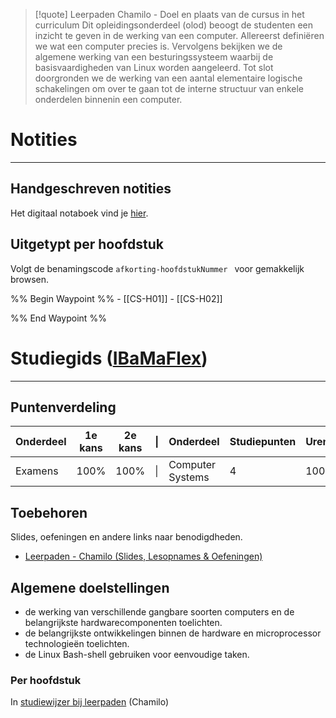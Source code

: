 >[!quote] Leerpaden Chamilo - Doel en plaats van de cursus in het curriculum
>Dit opleidingsonderdeel (olod) beoogt de studenten een inzicht te geven in de werking van een computer. Allereerst definiëren we wat een computer precies is. Vervolgens bekijken we de algemene werking van een besturingssysteem waarbij de basisvaardigheden van Linux worden aangeleerd. Tot slot doorgronden we de werking van een aantal elementaire logische schakelingen om over te gaan tot de interne structuur van enkele onderdelen binnenin een computer.

# Notities
---
<div class="notes-links">
<h2>Handgeschreven notities</h2>
<p>Het digitaal notaboek vind je  <a href="https://drive.google.com/drive/folders/19MFfBkp48F4e63byHzHa5kYravR2JxWS?usp=sharing">hier</a>.</p>

<h2>Uitgetypt per hoofdstuk</h2>
<p>Volgt de benamingscode <code>afkorting-hoofdstukNummer </code> voor gemakkelijk browsen. </p>

<div class="waypoint">
%% Begin Waypoint %%
- [[CS-H01]]
- [[CS-H02]]

%% End Waypoint %%
</div>
</div>

# Studiegids ([IBaMaFlex](https://bamaflexweb.hogent.be/BMFUIDetailxOLOD.aspx?b=5&c=1&a=180976))
---
## Puntenverdeling 

| Onderdeel | 1e kans | 2e kans | \|  | Onderdeel        | Studiepunten | Uren |
| --------- | ------- | ------- | --- | ---------------- | ------------ | ---- |
| Examens   | 100%    | 100%    | \|  | Computer Systems | 4            | 100  |
## Toebehoren
Slides, oefeningen en andere links naar benodigdheden.
- [Leerpaden - Chamilo (Slides, Lesopnames & Oefeningen)](https://chamilo.hogent.be/index.php?go=CourseViewer&application=Chamilo%5CApplication%5CWeblcms&course=59249&tool=LearningPath&browser=Table&tool_action=Browser)

## Algemene doelstellingen
- de werking van verschillende gangbare soorten computers​​ en de belangrijkste hardwarecomponenten toelichten.​​
- de belangrijkste ontwikkelingen binnen de hardware en microprocessor technologieën toelichten.​​
- de Linux Bash-shell gebruiken voor eenvoudige taken.​

### Per hoofdstuk
In [studiewijzer bij leerpaden](https://chamilo.hogent.be/index.php?application=Chamilo%5CApplication%5CWeblcms&go=CourseViewer&course=59249&tool=LearningPath&tool_action=ComplexDisplay&publication=2396043&preview_content_object_id=4830731&learning_path_action=Viewer&child_id=141723) (Chamilo)